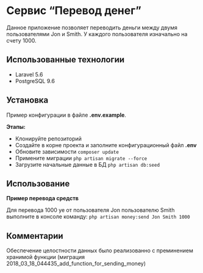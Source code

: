 # Сервис “Перевод денег”

Данное приложение позволяет переводить деньги между двумя пользователями Jon и Smith. 
У каждого пользователя изначально на счету 1000.

## Использованные технологии

* Laravel 5.6
* PostgreSQL 9.6

## Установка

Пример конфигурации в файле **.env.example**.

**Этапы:**
* Клонируйте репозиторий
* Создайте в корне проекта и заполните конфигурационный файл **.env**
* Обновите зависимости  ``` composer update  ```
* Примените миграции ``` php artisan migrate --force ```
* Загрузите начальные данные в БД ``` php artisan db:seed ```

## Использование

**Пример перевода средств**

Для перевода 1000 уе от пользователя Jon пользователю Smith выполните в консоле команду: ``` php artisan money:send Jon Smith 1000 ```

## Комментарии

Обеспечение целостности данных было реализованно с преминением хранимой функции (миграция 2018_03_18_044435_add_function_for_sending_money)


